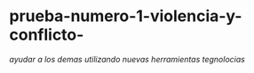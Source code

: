 # prueba-numero-1-violencia-y-conflicto-
*ayudar a los demas utilizando nuevas herramientas tegnolocias*
